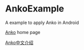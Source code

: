 # AnkoExample
A example to apply Anko in Android

[Anko](https://github.com/JetBrains/anko) home page

[Anko中文介绍](http://blog.csdn.net/hpu_zyh/article/details/49308065)

